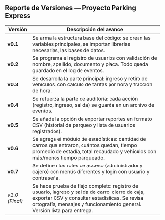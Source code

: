 ## Reporte de Versiones — Proyecto Parking Express

| Versión          | Descripción del avance                                                                                                                                                                                                        |
| ---------------- | ----------------------------------------------------------------------------------------------------------------------------------------------------------------------------------------------------------------------------- |
| **v0.1**         | Se arma la estructura base del código: se crean las variables principales, se importan librerias necesarias, las bases de datos.                                                                          |
| **v0.2**         | Se programa el registro de usuarios con validación de nombre, apellido, documento y placa. Todo queda guardado en el log de eventos.                                                                                          |
| **v0.3**         | Se desarrolla la parte principal: ingreso y retiro de vehículos, con cálculo de tarifas por hora y fracción de hora.                                                                                                          |
| **v0.4**         | Se refuerza la parte de auditoría: cada acción (registro, ingreso, salida) se guarda en un archivo de eventos.                                                                                                                |
| **v0.5**         | Se añade la opción de exportar reportes en formato CSV (historial de parqueo y lista de usuarios registrados).                                                                                                                |
| **v0.6**         | Se agrega el módulo de estadísticas: cantidad de carros que entraron, cuántos quedan, tiempo promedio de estadía, total recaudado y vehículos con más/menos tiempo parqueado.                                                 |
| **v0.7**         | Se definen los roles de acceso (administrador y cajero) con menús diferentes y login con usuario y contraseña.                                                                                                                |
| *v1.0 (Final)* | Se hace prueba de flujo completo: registro de usuario, ingreso y salida de carro, cierre de caja, exportar CSV y consultar estadísticas. Se revisa ortografía, mensajes y funcionamiento general. Versión lista para entrega. |



